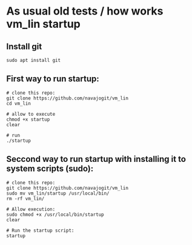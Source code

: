 # As usual old tests / how works vm_lin startup

## Install git
```
sudo apt install git
```

## First way to run startup:
```
# clone this repo:
git clone https://github.com/navajogit/vm_lin
cd vm_lin

# allow to execute
chmod +x startup
clear

# run 
./startup

```

## Seccond way to run startup with installing it to system scripts (sudo):

```
# clone this repo:
git clone https://github.com/navajogit/vm_lin
sudo mv vm_lin/startup /usr/local/bin/
rm -rf vm_lin/

# Allow execution:
sudo chmod +x /usr/local/bin/startup
clear

# Run the startup script:
startup

```
